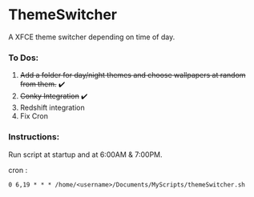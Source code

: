 # ThemeSwitcher
A XFCE theme switcher depending on time of day.

### To Dos:

1. ~~Add a folder for day/night themes and choose wallpapers at random from them.~~ ✔️
2. ~~Conky Integration~~ ✔️
3. Redshift integration
4. Fix Cron 

### Instructions:

Run script at startup and at 6:00AM & 7:00PM.

cron : 
```
0 6,19 * * * /home/<username>/Documents/MyScripts/themeSwitcher.sh 
```
